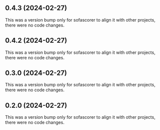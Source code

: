 ## 0.4.3 (2024-02-27)

This was a version bump only for sofascorer to align it with other projects, there were no code changes.

## 0.4.2 (2024-02-27)

This was a version bump only for sofascorer to align it with other projects, there were no code changes.

## 0.3.0 (2024-02-27)

This was a version bump only for sofascorer to align it with other projects, there were no code changes.

## 0.2.0 (2024-02-27)

This was a version bump only for sofascorer to align it with other projects, there were no code changes.